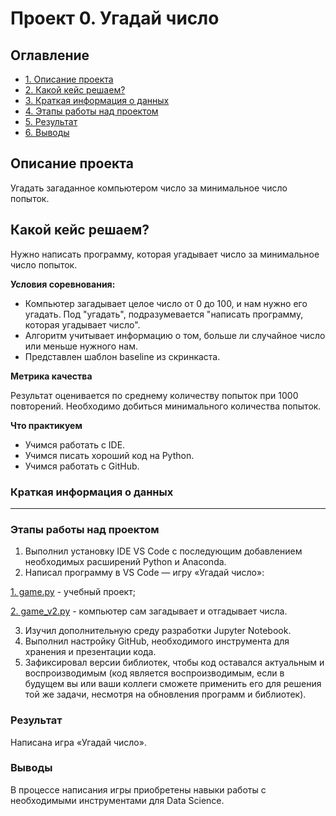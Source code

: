 # Проект 0. Угадай число

## Оглавление

* [1. Описание проекта](https://github.com/SerG8S/sf_data_science/blob/main/project_0/readme.md#Описание-проекта)
* [2. Какой кейс решаем?](https://github.com/SerG8S/sf_data_science/blob/main/project_0/readme.md#Какой-кейс-решаем)
* [3. Краткая информация о данных](https://github.com/SerG8S/sf_data_science/blob/main/project_0/readme.md#Краткая-информация-о-данных)
* [4. Этапы работы над проектом](https://github.com/SerG8S/sf_data_science/blob/main/project_0/readme.md#Этапы-работы-над-проектом)
* [5. Результат](https://github.com/SerG8S/sf_data_science/blob/main/project_0/readme.md#Результат)
* [6. Выводы](https://github.com/SerG8S/sf_data_science/blob/main/project_0/readme.md#Выводы)

## Описание проекта

Угадать загаданное компьютером число за минимальное число попыток.

## Какой кейс решаем?

Нужно написать программу, которая угадывает число за минимальное число попыток.

**Условия соревнования:**

- Компьютер загадывает целое число от 0 до 100, и нам нужно его угадать. Под "угадать", подразумевается "написать программу, которая угадывает число".
- Алгоритм учитывает информацию о том, больше ли случайное число или меньше нужного нам.
- Представлен шаблон baseline из скринкаста.

**Метрика качества**

Результат оценивается по среднему количеству попыток при 1000 повторений. Необходимо добиться минимального количества попыток.

**Что практикуем**

- Учимся работать с IDE.
- Учимся писать хороший код на Python.
- Учимся работать с GitHub.

### Краткая информация о данных

****

### Этапы работы над проектом

1. Выполнил установку IDE VS Code с последующим добавлением необходимых расширений Python и Anaconda.
2. Написал программу в VS Code — игру «Угадай число»:

[1. game.py](https://github.com/SerG8S/sf_data_science/blob/main/project_0/game.py) - учебный проект;

[2. game_v2.py](https://github.com/SerG8S/sf_data_science/blob/main/project_0/game_v2.py) - компьютер сам загадывает и отгадывает числа.

3. Изучил дополнительную среду разработки Jupyter Notebook.
4. Выполнил настройку GitHub, необходимого инструмента для хранения и презентации кода.
5. Зафиксировал версии библиотек, чтобы код оставался актуальным и воспроизводимым (код является воспроизводимым, если в будущем вы или ваши коллеги сможете применить его для решения той же задачи, несмотря на обновления программ и библиотек). 

### Результат

Написана игра «Угадай число».  

### Выводы

В процессе написания игры приобретены навыки работы с необходимыми инструментами для Data Science.